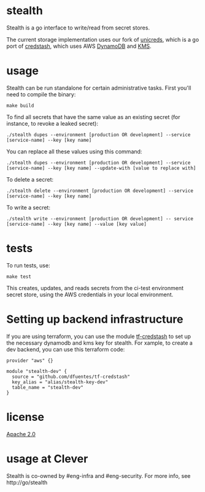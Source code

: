 # stealth

Stealth is a go interface to write/read from secret stores.

The current storage implementation uses our fork of [unicreds](https://github.com/Clever/unicreds), which is a go port of [credstash](https://github.com/fugue/credstash), which uses AWS [DynamoDB](https://aws.amazon.com/dynamodb/) and [KMS](https://aws.amazon.com/kms/).


# usage

Stealth can be run standalone for certain administrative tasks. First you'll need to compile the binary:

    make build

To find all secrets that have the same value as an existing secret (for instance, to revoke a leaked secret):

    ./stealth dupes --environment [production OR development] --service [service-name] --key [key name]

You can replace all these values using this command:

    ./stealth dupes --environment [production OR development] --service [service-name] --key [key name] --update-with [value to replace with]

To delete a secret:

    ./stealth delete --environment [production OR development] --service [service-name] --key [key name]

To write a secret:

    ./stealth write --environment [production OR development] -- service [service-name] --key [key name] --value [key value]

# tests

To run tests, use:

    make test

This creates, updates, and reads secrets from the ci-test environment secret store, using the AWS credentials in your local environment.

# Setting up backend infrastructure

If you are using terraform, you can use the module [tf-credstash](https://github.com/dfuentes/tf-credstash) to set up the necessary dynamodb and kms key for stealth.  For xample, to create a dev backend, you can use this terraform code:

```HCL
provider "aws" {}

module "stealth-dev" {
  source = "github.com/dfuentes/tf-credstash"
  key_alias = "alias/stealth-key-dev"
  table_name = "stealth-dev"
}
```

# license

[Apache 2.0](./LICENSE)

# usage at Clever

Stealth is co-owned by #eng-infra and #eng-security. For more info, see http://go/stealth
